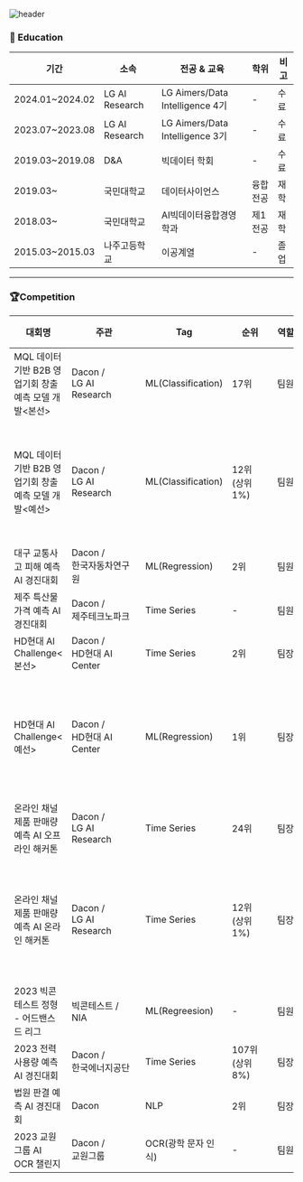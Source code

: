 ![header](https://capsule-render.vercel.app/api?type=venom&color=gradient&height=150&section=header&text=Welcome%20to-nl-Machine%20Choi's%20Github&fontColor=000000&fontSize=40&animation=scaleIn)

### 📝 Education
|기간|소속|전공 & 교육|학위|비고|
|----|---|-----------|---|----|
|2024.01~2024.02|LG AI Research|LG Aimers/Data Intelligence 4기|-|수료|
|2023.07~2023.08|LG AI Research|LG Aimers/Data Intelligence 3기|-|수료|
|2019.03~2019.08|D&A|빅데이터 학회|-|수료|
|2019.03~|국민대학교|데이터사이언스|융합전공|재학|
|2018.03~|국민대학교|AI빅데이터융합경영학과|제1전공|재학|
|2015.03~2015.03|나주고등학교|이공계열|-|졸업|
---
### 🏆Competition
|대회명|주관|Tag|순위|역할|기간|비고|
|----|----|----|----|----|--------|----|
|MQL 데이터 기반 B2B 영업기회 창출 예측 모델 개발<본선>|Dacon /<br>LG AI Research|ML(Classification)|17위|팀원|2024.04.06 ~ 04.07| |
|MQL 데이터 기반 B2B 영업기회 창출 예측 모델 개발<예선>|Dacon /<br>LG AI Research|ML(Classification)|12위<br>(상위 1%)　　|팀원|2024.02 ~ 2024.02|오프라인 해커톤 진출|
|대구 교통사고 피해 예측 AI 경진대회|Dacon /<br>한국자동차연구원|ML(Regression)|2위|팀원|2023.11 ~ 2023.12| |
|제주 특산물 가격 예측 AI 경진대회|Dacon /<br>제주테크노파크|Time Series|-|팀원|2023.10 ~ 2023.11| |
|HD현대 AI Challenge<본선>|Dacon /<br>HD현대 AI Center　　　　|Time Series|2위|팀장|2023.11.06 ~ 11.10| |
|HD현대 AI Challenge<예선>|Dacon /<br>HD현대 AI Center|ML(Regression)|1위|팀장|2023.09 ~ 2023.10|오프라인 해커톤 진출|
|온라인 채널 제품 판매량<br>예측 AI 오프라인 해커톤|Dacon /<br>LG AI Research|Time Series|24위|팀장|2023.09.16 ~ 09.17| |
|온라인 채널 제품 판매량<br>예측 AI  온라인 해커톤|Dacon /<br>LG AI Research|Time Series|12위<br>(상위 1%)　　|팀장|2023.08 ~ 2023.08|오프라인 해커톤 진출|
|2023 빅콘테스트 정형<br>- 어드밴스드 리그|빅콘테스트 /<br>NIA|ML(Regreesion)|-|팀원|2023.08 ~ 2023.09| |
|2023 전력사용량 예측 AI 경진대회|Dacon /<br>한국에너지공단|Time Series|107위<br>(상위 8%)　　|팀장|2023.07 ~ 2023.08| |
|법원 판결 예측 AI 경진대회|Dacon|NLP|2위|팀장|2023.06 ~ 2023.07| |
|2023 교원그룹 AI OCR 챌린지|Dacon /<br>교원그룹|OCR(광학 문자 인식)|-|팀원　|2022.12 ~ 2023.01| |


<!--
**JunYong-Choi/JunYong-Choi** is a ✨ _special_ ✨ repository because its `README.md` (this file) appears on your GitHub profile.

Here are some ideas to get you started:

- 🔭 I’m currently working on ...
- 🌱 I’m currently learning ...
- 👯 I’m looking to collaborate on ...
- 🤔 I’m looking for help with ...
- 💬 Ask me about ...
- 📫 How to reach me: ...
- 😄 Pronouns: ...
- ⚡ Fun fact: ...
-->
